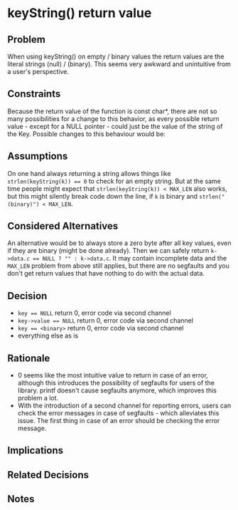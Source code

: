# keyString() return value

## Problem

When using keyString() on empty / binary values the return values are the literal strings (null) / (binary). This seems very awkward and unintuitive from a user's perspective.

## Constraints

Because the return value of the function is const char\*, there are not so many possibilities for a change to this behavior, as every possible return value - except for a NULL pointer - could just be the value of the string of the Key. Possible changes to this behaviour would be:

## Assumptions

On one hand always returning a string allows things like `strlen(keyString(k)) == 0` to check for an empty string. But at the same time people might expect that `strlen(keyString(k)) < MAX_LEN` also works, but this might silently break code down the line, if `k` is binary and `strlen("(binary)") < MAX_LEN`.

## Considered Alternatives

An alternative would be to always store a zero byte after all key values, even if they are binary (might be done already). Then we can safely return `k->data.c == NULL ? "" : k->data.c`. It may contain incomplete data and the `MAX_LEN` problem from above still applies, but there are no segfaults and you don't get return values that have nothing to do with the actual data.

## Decision

- `key == NULL` return 0, error code via second channel
- `key->value == NULL` return 0, error code via second channel
- `key == <binary>` return 0, error code via second channel
- everything else as is

## Rationale

- 0 seems like the most intuitive value to return in case of an error, although
this introduces the possibility of segfaults for users of the library. printf 
doesn't cause segfaults anymore, which improves this problem a lot.
- With the introduction of a second channel for reporting errors, users can check the
error messages in case of segfaults - which alleviates this issue. The first
thing in case of an error should be checking the error message.

## Implications

## Related Decisions

## Notes
